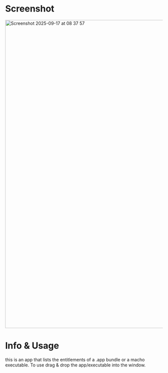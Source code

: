 # Screenshot
<img width="1512" height="982" alt="Screenshot 2025-09-17 at 08 37 57" src="https://github.com/user-attachments/assets/6bced404-1c8d-4578-a292-b794514ea062" />

# Info & Usage
this is an app that lists the entitlements of a .app bundle or a macho executable. To use drag & drop the app/executable into the window.
